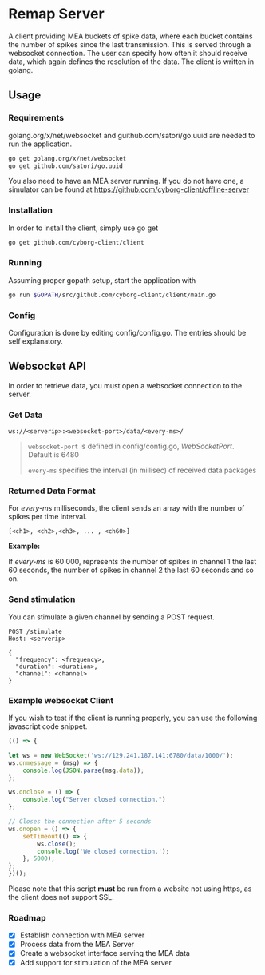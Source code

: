 # Remap Server

A client providing MEA buckets of spike data, where each bucket contains the number of spikes since the last transmission. This is served through a websocket connection. The user can specify how often it should receive data, which again defines the resolution of the data. The client is written in golang.

## Usage
### Requirements
golang.org/x/net/websocket and guithub.com/satori/go.uuid are needed to run the application.
```bash
go get golang.org/x/net/websocket
go get github.com/satori/go.uuid
```

You also need to have an MEA server running. If you do not have one, a simulator can be found at https://github.com/cyborg-client/offline-server

### Installation
In order to install the client, simply use go get
```bash
go get github.com/cyborg-client/client
```

### Running
Assuming proper gopath setup, start the application with
```bash
go run $GOPATH/src/github.com/cyborg-client/client/main.go
```

### Config

Configuration is done by editing config/config.go. The entries should be self explanatory.

## Websocket API
In order to retrieve data, you must open a websocket connection to the server.
### Get Data
```HTTP
ws://<serverip>:<websocket-port>/data/<every-ms>/
```

> `websocket-port` is defined in config/config.go, *WebSocketPort*. Default is 6480
>
> `every-ms` specifies the interval (in millisec) of received data packages

### Returned Data Format
For *every-ms* milliseconds, the client sends an array with the number of spikes per time interval.
```
[<ch1>, <ch2>,<ch3>, ... , <ch60>]
```
**Example:**

If *every-ms* is 60 000, <ch1> represents the number of spikes in channel 1 the last 60 seconds, <ch2> the number of spikes in channel 2 the last 60 seconds and so on.

### Send stimulation

You can stimulate a given channel by sending a POST request.
```HTTP
POST /stimulate
Host: <serverip>

{
  "frequency": <frequency>,
  "duration": <duration>,
  "channel": <channel>
}
```

### Example websocket Client

If you wish to test if the client is running properly, you can use the following javascript code snippet.

```javascript
(() => {

let ws = new WebSocket('ws://129.241.187.141:6780/data/1000/');
ws.onmessage = (msg) => {
    console.log(JSON.parse(msg.data));
};

ws.onclose = () => {
    console.log("Server closed connection.")
};

// Closes the connection after 5 seconds
ws.onopen = () => {
    setTimeout(() => {
        ws.close();
        console.log('We closed connection.');
    }, 5000);
};
})();
```
Please note that this script **must** be run from a website not using https, as the client does not support SSL.

### Roadmap
- [x] Establish connection with MEA server
- [x] Process data from the MEA Server
- [x] Create a websocket interface serving the MEA data
- [x] Add support for stimulation of the MEA server
